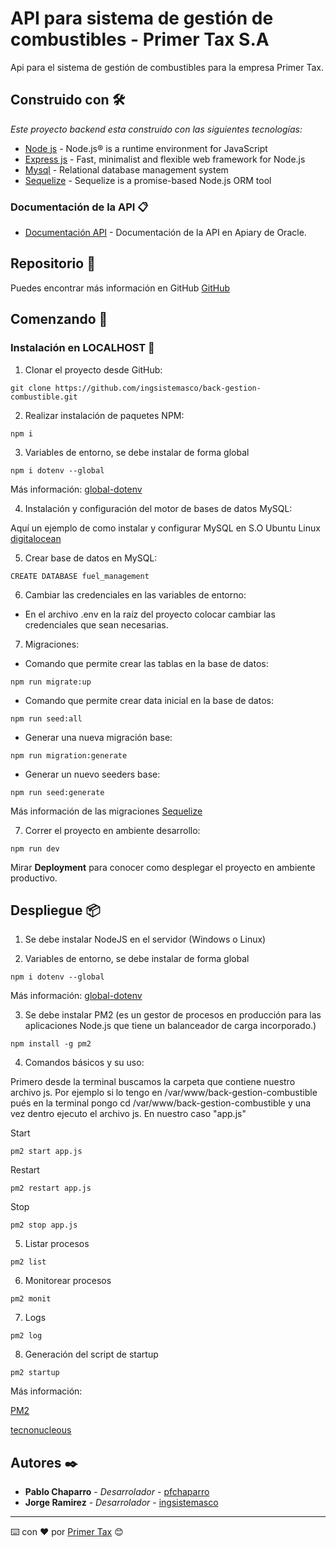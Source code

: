 # API para sistema de gestión de combustibles - Primer Tax S.A

Api para el sistema de gestión de combustibles para la empresa Primer Tax.

## Construido con 🛠️

_Este proyecto backend esta construido con las siguientes tecnologías:_

* [Node js](https://nodejs.org/es/) - Node.js® is a runtime environment for JavaScript
* [Express js](https://expressjs.com/es/) - Fast, minimalist and flexible web framework for Node.js
* [Mysql](https://www.mysql.com/) - Relational database management system
* [Sequelize](https://sequelize.org/) - Sequelize is a promise-based Node.js ORM tool

### Documentación de la API 📋

* [Documentación API](https://primertaxgestiondecombustible.docs.apiary.io/) - Documentación de la API en Apiary de Oracle.

## Repositorio 📖

Puedes encontrar más información en GitHub [GitHub](https://github.com/ingsistemasco/back-gestion-combustible)

## Comenzando 🚀

### Instalación en LOCALHOST 🔧

1. Clonar el proyecto desde GitHub:
```
git clone https://github.com/ingsistemasco/back-gestion-combustible.git
```

2. Realizar instalación de paquetes NPM:
```
npm i
```

3. Variables de entorno, se debe instalar de forma global

```
npm i dotenv --global
```

Más información:
[global-dotenv](https://www.npmjs.com/package/global-dotenv)

4. Instalación y configuración del motor de bases de datos MySQL:

Aquí un ejemplo de como instalar y configurar MySQL en S.O Ubuntu Linux [digitalocean](https://www.digitalocean.com/community/tutorials/how-to-install-mysql-on-ubuntu-20-04-es)

5. Crear base de datos en MySQL:
```
CREATE DATABASE fuel_management
```

6. Cambiar las credenciales en las variables de entorno:

- En el archivo .env en la raíz del proyecto colocar cambiar las credenciales que sean necesarias.

7. Migraciones:

- Comando que permite crear las tablas en la base de datos:
```
npm run migrate:up
```

- Comando que permite crear data inicial en la base de datos:
```
npm run seed:all
```

- Generar una nueva migración base:
```
npm run migration:generate
```

- Generar un nuevo seeders base:
```
npm run seed:generate
```

Más información de las migraciones [Sequelize](https://sequelize.org/docs/v6/other-topics/migrations/)

7. Correr el proyecto en ambiente desarrollo:
```
npm run dev
```

Mirar **Deployment** para conocer como desplegar el proyecto en ambiente productivo.

## Despliegue 📦

1. Se debe instalar NodeJS en el servidor (Windows o Linux)

2. Variables de entorno, se debe instalar de forma global

```
npm i dotenv --global
```

Más información:
[global-dotenv](https://www.npmjs.com/package/global-dotenv)

3. Se debe instalar PM2 (es un gestor de procesos en producción para las aplicaciones Node.js que tiene un balanceador de carga incorporado.)

```
npm install -g pm2
```

4. Comandos básicos y su uso:

Primero desde la terminal buscamos la carpeta que contiene nuestro archivo js. Por ejemplo si lo tengo en /var/www/back-gestion-combustible pués en la terminal pongo cd /var/www/back-gestion-combustible y una vez dentro ejecuto el archivo js. En nuestro caso "app.js"

Start

```
pm2 start app.js
```

Restart

```
pm2 restart app.js
```

Stop

```
pm2 stop app.js
```

5. Listar procesos

```
pm2 list
```

6. Monitorear procesos

```
pm2 monit
```

7. Logs

```
pm2 log
```

8. Generación del script de startup

```
pm2 startup
```

Más información:

[PM2](https://pm2.keymetrics.io/)

[tecnonucleous](https://tecnonucleous.com/2018/03/28/usar-pm2-para-mantener-el-bot-de-telegram-encendido/)


## Autores ✒️

* **Pablo Chaparro** - *Desarrolador* - [pfchaparro](https://github.com/pfchaparro)
* **Jorge Ramirez** - *Desarrolador* - [ingsistemasco](https://github.com/ingsistemasco)

---
⌨️ con ❤️ por [Primer Tax](https://www.primertaxsa.com/) 😊
